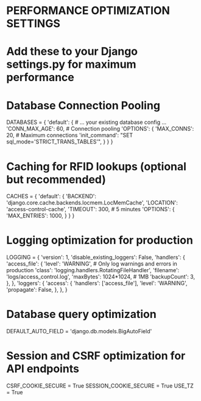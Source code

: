 # PERFORMANCE OPTIMIZATION SETTINGS
# Add these to your Django settings.py for maximum performance

# Database Connection Pooling
DATABASES = {
    'default': {
        # ... your existing database config ...
        'CONN_MAX_AGE': 60,  # Connection pooling
        'OPTIONS': {
            'MAX_CONNS': 20,  # Maximum connections
            'init_command': "SET sql_mode='STRICT_TRANS_TABLES'",
        }
    }
}

# Caching for RFID lookups (optional but recommended)
CACHES = {
    'default': {
        'BACKEND': 'django.core.cache.backends.locmem.LocMemCache',
        'LOCATION': 'access-control-cache',
        'TIMEOUT': 300,  # 5 minutes
        'OPTIONS': {
            'MAX_ENTRIES': 1000,
        }
    }
}

# Logging optimization for production
LOGGING = {
    'version': 1,
    'disable_existing_loggers': False,
    'handlers': {
        'access_file': {
            'level': 'WARNING',  # Only log warnings and errors in production
            'class': 'logging.handlers.RotatingFileHandler',
            'filename': 'logs/access_control.log',
            'maxBytes': 1024*1024,  # 1MB
            'backupCount': 3,
        },
    },
    'loggers': {
        'access': {
            'handlers': ['access_file'],
            'level': 'WARNING',
            'propagate': False,
        },
    },
}

# Database query optimization
DEFAULT_AUTO_FIELD = 'django.db.models.BigAutoField'

# Session and CSRF optimization for API endpoints
CSRF_COOKIE_SECURE = True
SESSION_COOKIE_SECURE = True
USE_TZ = True